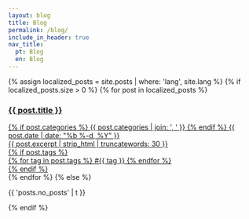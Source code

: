 ```yaml
---
layout: blog
title: Blog
permalink: /blog/
include_in_header: true
nav_title:
  pt: Blog
  en: Blog
---
```


{% assign localized_posts = site.posts | where: 'lang', site.lang %}
{% if localized_posts.size > 0 %}
{% for post in localized_posts %}
<div class="post-list">
  <div class="post-card">
    <a href="{{ post.url | relative_url }}" class="index-anchor">
      <div class="panel-body">
        <h3 class="post-title">{{ post.title }}</h3>
      </div>
      <div class="post-meta">
        {% if post.categories %}
        <span class="post-category">{{ post.categories | join: ', ' }}</span>
        {% endif %}
        <span class="post-date">{{ post.date | date: "%b %-d, %Y" }}</span>
      </div>
      <div class="post-excerpt">
        {{ post.excerpt | strip_html | truncatewords: 30 }}
      </div>
      {% if post.tags %}
      <div class="panel-body post-tags pull-right">
        {% for tag in post.tags %}
        <span>#{{ tag }}</span>
        {% endfor %}
      </div>
      {% endif %}
    </a>
  </div>
</div>
{% endfor %}
{% else %}
<p>{{ 'posts.no_posts' | t }}</p>
{% endif %}
